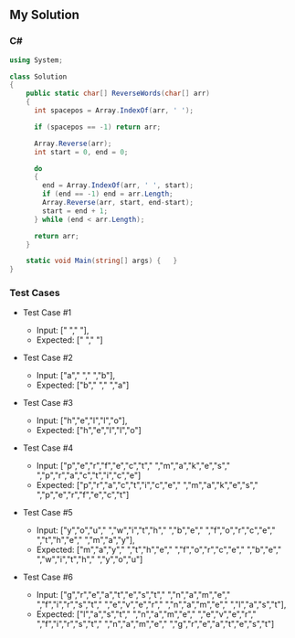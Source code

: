 ## My Solution

### C#

```csharp
using System;

class Solution
{
    public static char[] ReverseWords(char[] arr)
    {
      int spacepos = Array.IndexOf(arr, ' ');

      if (spacepos == -1) return arr;

      Array.Reverse(arr);
      int start = 0, end = 0;

      do
      {
        end = Array.IndexOf(arr, ' ', start);
        if (end == -1) end = arr.Length;
        Array.Reverse(arr, start, end-start);
        start = end + 1;
      } while (end < arr.Length);

      return arr;
    }

    static void Main(string[] args) {   }
}
```

### Test Cases

- Test Case #1
  - Input: [" "," "],
  - Expected: [" "," "]
- Test Case #2

  - Input: ["a"," "," ","b"],
  - Expected: ["b"," "," ","a"]

- Test Case #3

  - Input: ["h","e","l","l","o"],
  - Expected: ["h","e","l","l","o"]

- Test Case #4
  - Input: ["p","e","r","f","e","c","t"," ","m","a","k","e","s"," ","p","r","a","c","t","i","c","e"]
  - Expected: ["p","r","a","c","t","i","c","e"," ","m","a","k","e","s"," ","p","e","r","f","e","c","t"]
- Test Case #5

  - Input: ["y","o","u"," ","w","i","t","h"," ","b","e"," ","f","o","r","c","e"," ","t","h","e"," ","m","a","y"],
  - Expected: ["m","a","y"," ","t","h","e"," ","f","o","r","c","e"," ","b","e"," ","w","i","t","h"," ","y","o","u"]

- Test Case #6

  - Input: ["g","r","e","a","t","e","s","t"," ","n","a","m","e"," ","f","i","r","s","t"," ","e","v","e","r"," ","n","a","m","e"," ","l","a","s","t"],
  - Expected: ["l","a","s","t"," ","n","a","m","e"," ","e","v","e","r"," ","f","i","r","s","t"," ","n","a","m","e"," ","g","r","e","a","t","e","s","t"]
